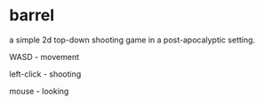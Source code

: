 # barrel

a simple 2d top-down shooting game in a post-apocalyptic setting.

WASD - movement

left-click - shooting

mouse - looking
